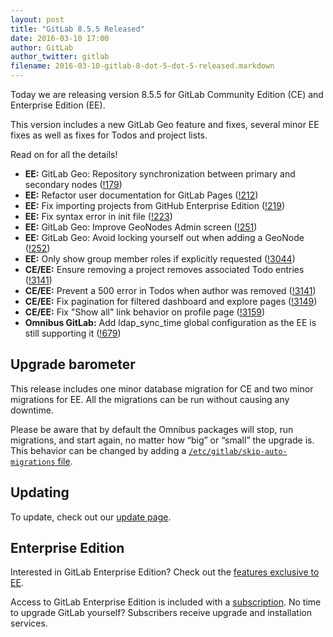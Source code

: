 ```yaml
---
layout: post
title: "GitLab 8.5.5 Released"
date: 2016-03-10 17:00
author: GitLab
author_twitter: gitlab
filename: 2016-03-10-gitlab-8-dot-5-dot-5-released.markdown
---
```


Today we are releasing version 8.5.5 for GitLab Community Edition (CE) and
Enterprise Edition (EE).

This version includes a new GitLab Geo feature and fixes, several minor EE fixes
as well as fixes for Todos and project lists.

Read on for all the details!

<!-- more -->

- **EE:** GitLab Geo: Repository synchronization between primary and secondary nodes ([!179])
- **EE:** Refactor user documentation for GitLab Pages ([!212])
- **EE:** Fix importing projects from GitHub Enterprise Edition ([!219])
- **EE:** Fix syntax error in init file ([!223])
- **EE:** GitLab Geo: Improve GeoNodes Admin screen ([!251])
- **EE:** GitLab Geo: Avoid locking yourself out when adding a GeoNode ([!252])
- **EE:** Only show group member roles if explicitly requested ([!3044])
- **CE/EE:** Ensure removing a project removes associated Todo entries ([!3141])
- **CE/EE:** Prevent a 500 error in Todos when author was removed ([!3141])
- **CE/EE:** Fix pagination for filtered dashboard and explore pages ([!3149])
- **CE/EE:** Fix "Show all" link behavior on profile page ([!3159])
- **Omnibus GitLab:** Add ldap_sync_time global configuration as the EE is still supporting it ([!679])

[!179]: https://gitlab.com/gitlab-org/gitlab-ee/merge_requests/179
[!212]: https://gitlab.com/gitlab-org/gitlab-ee/merge_requests/212
[!219]: https://gitlab.com/gitlab-org/gitlab-ee/merge_requests/219
[!223]: https://gitlab.com/gitlab-org/gitlab-ee/merge_requests/223
[!251]: https://gitlab.com/gitlab-org/gitlab-ee/merge_requests/251
[!252]: https://gitlab.com/gitlab-org/gitlab-ee/merge_requests/252
[!3044]: https://gitlab.com/gitlab-org/gitlab-ce/merge_requests/3044
[!3141]: https://gitlab.com/gitlab-org/gitlab-ce/merge_requests/3141
[!3149]: https://gitlab.com/gitlab-org/gitlab-ce/merge_requests/3149
[!3159]: https://gitlab.com/gitlab-org/gitlab-ce/merge_requests/3159
[!679]: https://gitlab.com/gitlab-org/omnibus-gitlab/merge_requests/679

## Upgrade barometer

This release includes one minor database migration for CE and two minor
migrations for EE. All the migrations can be run without causing any downtime.

Please be aware that by default the Omnibus packages will stop, run migrations,
and start again, no matter how “big” or “small” the upgrade is. This behavior
can be changed by adding a [`/etc/gitlab/skip-auto-migrations`
file](http://doc.gitlab.com/omnibus/update/README.html).

## Updating

To update, check out our [update page](https://about.gitlab.com/update).

## Enterprise Edition

Interested in GitLab Enterprise Edition? Check out the [features exclusive to
EE](https://about.gitlab.com/features/#enterprise).

Access to GitLab Enterprise Edition is included with a [subscription](https://about.gitlab.com/pricing/).
No time to upgrade GitLab yourself? Subscribers receive upgrade and installation
services.
